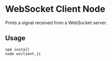# WebSocket Client Node

Prints a signal received from a WebSocket server.

## Usage

```
npm install
node wsclient.js
```